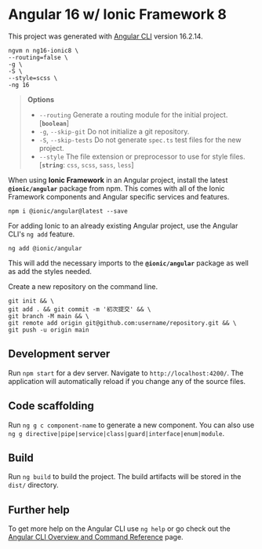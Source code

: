 # Angular 16 w/ Ionic Framework 8

This project was generated with [Angular CLI](https://github.com/angular/angular-cli) version 16.2.14.

```shell
ngvm n ng16-ionic8 \
--routing=false \
-g \
-S \
--style=scss \
-ng 16
```

> **Options**
> - `--routing` Generate a routing module for the initial project. [**`boolean`**]
> - `-g`, `--skip-git` Do not initialize a git repository.
> - `-S`, `--skip-tests` Do not generate `spec.ts` test files for the new project.
> - `--style` The file extension or preprocessor to use for style files. [**`string`**: `css`, `scss`, `sass`, `less`]

When using **Ionic Framework** in an Angular project, install the latest **`@ionic/angular`** package from npm. This comes with all of the Ionic Framework components and Angular specific services and features.

```shell
npm i @ionic/angular@latest --save
```

For adding Ionic to an already existing Angular project, use the Angular CLI's `ng add` feature.

```shell
ng add @ionic/angular
```

This will add the necessary imports to the **`@ionic/angular`** package as well as add the styles needed.

Create a new repository on the command line.

```shell
git init && \
git add . && git commit -m '初次提交' && \
git branch -M main && \
git remote add origin git@github.com:username/repository.git && \
git push -u origin main
```

## Development server

Run `npm start` for a dev server. Navigate to `http://localhost:4200/`. The application will automatically reload if you change any of the source files.

## Code scaffolding

Run `ng g c component-name` to generate a new component. You can also use `ng g directive|pipe|service|class|guard|interface|enum|module`.

## Build

Run `ng build` to build the project. The build artifacts will be stored in the `dist/` directory.

## Further help

To get more help on the Angular CLI use `ng help` or go check out the [Angular CLI Overview and Command Reference](https://angular.io/cli) page.
